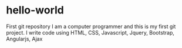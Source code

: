 # hello-world
First git repository
I am a computer programmer and this is my first git project.
I write code using HTML, CSS, Javascript, Jquery, Bootstrap, Angularjs, Ajax
